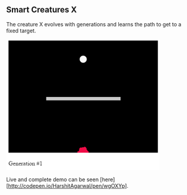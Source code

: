 ## Smart Creatures X

The creature X evolves with generations and learns the path to get to a fixed target.

![gif of output](/Smart%20Creatures%20X/screenshot.gif)

Live and complete demo can be seen [here][http://codepen.io/HarshitAgarwal/pen/wgOXYp].
